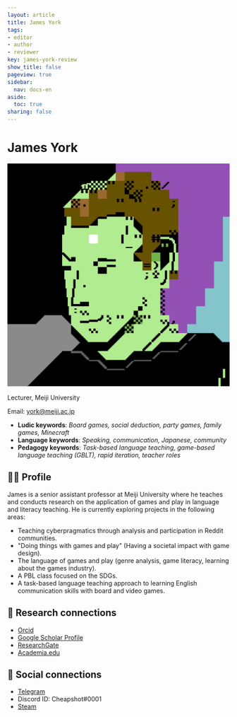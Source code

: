 ```yaml
---
layout: article
title: James York
tags:
- editor
- author
- reviewer
key: james-york-review
show_title: false
pageview: true
sidebar:
  nav: docs-en
aside:
  toc: true
sharing: false
---
```


# James York

<div class="card">
  <div class="card__image">
    <img class="image" src="/assets/images/Cheap-Profile-PETSCII.jpg"/>
    <div class="overlay overlay--bottom">
      <p>Lecturer, Meiji University</p>
    </div>
  </div>
</div>

Email: [york@meiji.ac.jp](mailto:york@meiji.ac.jp)

- **Ludic keywords**: *Board games, social deduction, party games, family games, Minecraft*
- **Language keywords**: *Speaking, communication, Japanese, community*
- **Pedagogy keywords**: *Task-based language teaching, game-based language teaching (GBLT), rapid iteration, teacher roles*

<!--more-->

## 👨‍🏫 Profile

James is a senior assistant professor at Meiji University where he teaches and conducts research on the application of games and play in language and literacy teaching. He is currently exploring projects in the following areas:

- Teaching cyberpragmatics through analysis and participation in Reddit communities.
- "Doing things with games and play" (Having a societal impact with game design).
- The language of games and play (genre analysis, game literacy, learning about the games industry).
- A PBL class focused on the SDGs.
- A task-based language teaching approach to learning English communication skills with board and video games. 

## 🧪 Research connections

- [Orcid](https://orcid.org/0000-0003-1667-7107)
- [Google Scholar Profile](https://scholar.google.com/citations?user=Wqi7k0wAAAAJ&hl=en)
- [ResearchGate](https://www.researchgate.net/profile/James_York3/)
- [Academia.edu](https://dendai.academia.edu/JamesYork)

## 💬 Social connections

- [Telegram](https://t.me/cheapshot)
- Discord ID: Cheapshot#0001
- [Steam](https://steamcommunity.com/id/cheapsh0t/)
